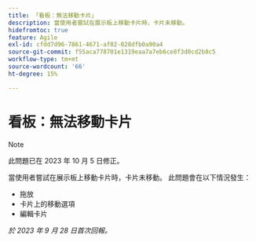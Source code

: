 ```yaml
---
title: 「看板：無法移動卡片」
description: 當使用者嘗試在展示板上移動卡片時，卡片未移動。
hidefromtoc: true
feature: Agile
exl-id: cfdd7d96-7861-4671-af02-028dfb0a90a4
source-git-commit: f55aca778701e1319eaa7a7eb6ce8f3d0cd2b8c5
workflow-type: tm+mt
source-wordcount: '66'
ht-degree: 15%

---
```


# 看板：無法移動卡片

>[!NOTE]
>
>此問題已在 2023 年 10 月 5 日修正。

當使用者嘗試在展示板上移動卡片時，卡片未移動。 此問題會在以下情況發生：

* 拖放
* 卡片上的移動選項
* 編輯卡片

_於 2023 年 9 月 28 日首次回報。_
